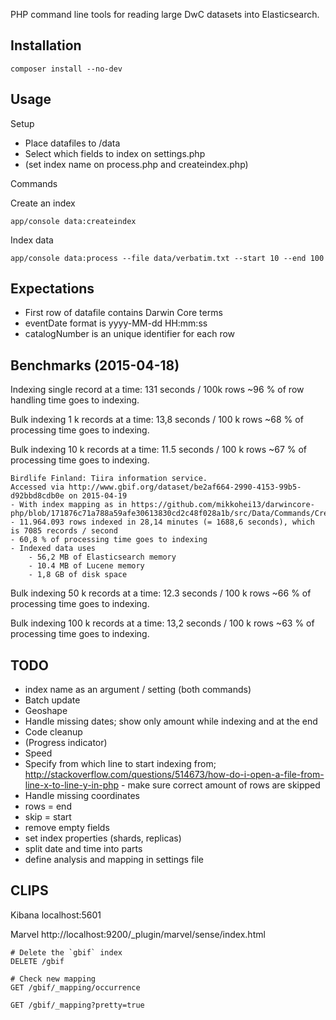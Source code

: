 
PHP command line tools for reading large DwC datasets into Elasticsearch.

Installation
------------

	composer install --no-dev

Usage
------

Setup

- Place datafiles to /data
- Select which fields to index on settings.php
- (set index name on process.php and createindex.php)

Commands

Create an index
```
app/console data:createindex
```

Index data
```
app/console data:process --file data/verbatim.txt --start 10 --end 100

```

Expectations
------------
- First row of datafile contains Darwin Core terms
- eventDate format is yyyy-MM-dd HH:mm:ss
- catalogNumber is an unique identifier for each row


Benchmarks (2015-04-18)
-----------------------

Indexing single record at a time:
131 seconds / 100k rows
~96 % of row handling time goes to indexing.

Bulk indexing 1 k records at a time:
13,8 seconds / 100 k rows
~68 % of processing time goes to indexing.

Bulk indexing 10 k records at a time:
11.5 seconds / 100 k rows
~67 % of processing time goes to indexing.

	Birdlife Finland: Tiira information service.
	Accessed via http://www.gbif.org/dataset/be2af664-2990-4153-99b5-d92bbd8cdb0e on 2015-04-19 
	- With index mapping as in https://github.com/mikkohei13/darwincore-php/blob/171876c71a788a59afe30613830cd2c48f028a1b/src/Data/Commands/Createindex.php
	- 11.964.093 rows indexed in 28,14 minutes (= 1688,6 seconds), which is 7085 records / second
	- 60,8 % of processing time goes to indexing
	- Indexed data uses
		- 56,2 MB of Elasticsearch memory
		- 10.4 MB of Lucene memory
		- 1,8 GB of disk space

Bulk indexing 50 k records at a time:
12.3 seconds / 100 k rows
~66 % of processing time goes to indexing.

Bulk indexing 100 k records at a time:
13,2 seconds / 100 k rows
~63 % of processing time goes to indexing.


TODO
----

- index name as an argument / setting (both commands)
- Batch update
- Geoshape
- Handle missing dates; show only amount while indexing and at the end
- Code cleanup
- (Progress indicator)
- Speed
- Specify from which line to start indexing from; http://stackoverflow.com/questions/514673/how-do-i-open-a-file-from-line-x-to-line-y-in-php - make sure correct amount of rows are skipped
- Handle missing coordinates
- rows = end
- skip = start
- remove empty fields
- set index properties (shards, replicas)
- split date and time into parts
- define analysis and mapping in settings file



CLIPS
-----

Kibana
localhost:5601

Marvel
http://localhost:9200/_plugin/marvel/sense/index.html

	# Delete the `gbif` index
	DELETE /gbif

	# Check new mapping
	GET /gbif/_mapping/occurrence

	GET /gbif/_mapping?pretty=true

